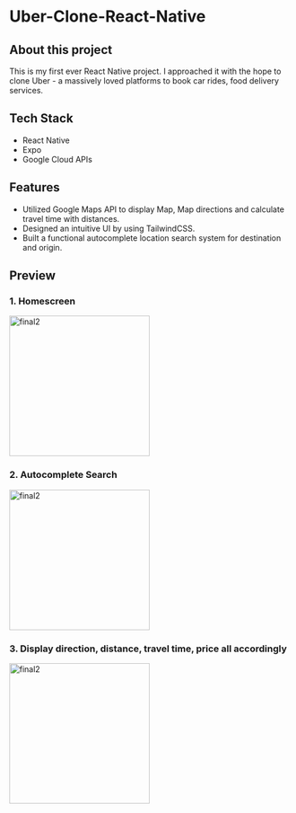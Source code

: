 # Uber-Clone-React-Native

## About this project
This is my first ever React Native project. I approached it with the hope to clone Uber - a massively loved platforms to book car rides, food delivery services.

## Tech Stack
- React Native
- Expo
- Google Cloud APIs

## Features
- Utilized Google Maps API to display Map, Map directions and calculate travel time with distances.
- Designed an intuitive UI by using TailwindCSS.
- Built a functional autocomplete location search system for destination and origin.

## Preview
### 1. Homescreen
<img width="250" alt="final2" src="https://user-images.githubusercontent.com/84165564/210124952-ff439dc5-854d-4489-9c8a-8f6999f529b1.png">

### 2. Autocomplete Search
<img width="250" alt="final2" src="https://user-images.githubusercontent.com/84165564/210124946-202c38b0-bd17-4c36-a996-b3005c71305e.png">

### 3. Display direction, distance, travel time, price all accordingly
<img width="250" alt="final2" src="https://user-images.githubusercontent.com/84165564/210124943-e251dab0-61eb-4e24-a12c-4d027fbe29f0.png">



